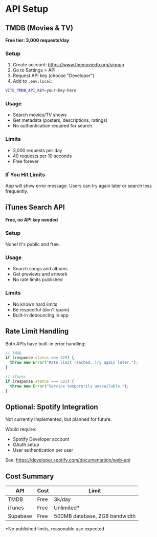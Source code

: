 # API Setup

## TMDB (Movies & TV)

**Free tier: 3,000 requests/day**

### Setup

1. Create account: https://www.themoviedb.org/signup
2. Go to Settings > API
3. Request API key (choose "Developer")
4. Add to `.env.local`:

```bash
VITE_TMDB_API_KEY=your-key-here
```

### Usage

- Search movies/TV shows
- Get metadata (posters, descriptions, ratings)
- No authentication required for search

### Limits

- 3,000 requests per day
- 40 requests per 10 seconds
- Free forever

### If You Hit Limits

App will show error message. Users can try again later or search less frequently.

## iTunes Search API

**Free, no API key needed**

### Setup

None! It's public and free.

### Usage

- Search songs and albums
- Get previews and artwork
- No rate limits published

### Limits

- No known hard limits
- Be respectful (don't spam)
- Built-in debouncing in app

## Rate Limit Handling

Both APIs have built-in error handling:

```typescript
// TMDB
if (response.status === 429) {
  throw new Error("Rate limit reached. Try again later.");
}

// iTunes
if (response.status === 503) {
  throw new Error("Service temporarily unavailable.");
}
```

## Optional: Spotify Integration

Not currently implemented, but planned for future.

Would require:

- Spotify Developer account
- OAuth setup
- User authentication per user

See: https://developer.spotify.com/documentation/web-api

## Cost Summary

| API      | Cost | Limit                         |
| -------- | ---- | ----------------------------- |
| TMDB     | Free | 3k/day                        |
| iTunes   | Free | Unlimited\*                   |
| Supabase | Free | 500MB database, 2GB bandwidth |

\*No published limits, reasonable use expected

